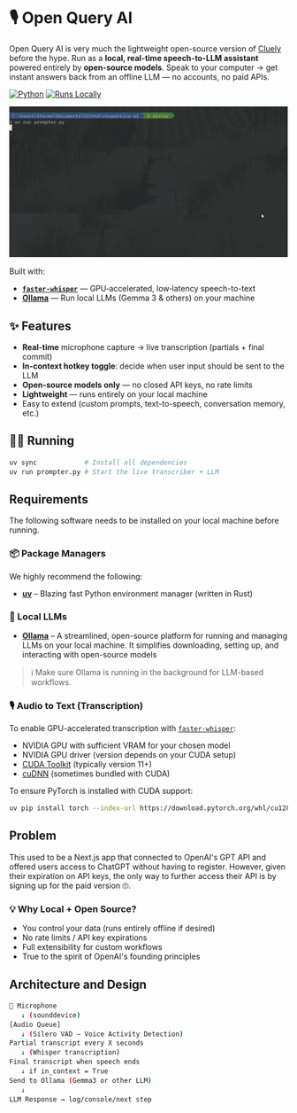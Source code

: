 # 🎙️ Open Query AI

Open Query AI is very much the lightweight open-source version of [Cluely](https://cluely.com/) before the hype. Run as a **local, real-time speech-to-LLM assistant** powered entirely by **open-source models**. Speak to your computer → get instant answers back from an offline LLM — no accounts, no paid APIs.

[![Python](https://img.shields.io/badge/python-3.12%2B-orange.svg)](https://www.python.org/)
[![Runs Locally](https://img.shields.io/badge/runs-locally-green)]()

![Demo](./_assets/demo.gif)

Built with:

- **[`faster-whisper`](https://github.com/SYSTRAN/faster-whisper)** — GPU‑accelerated, low‑latency speech-to-text
- **[Ollama](https://ollama.com/)** — Run local LLMs (Gemma 3 & others) on your machine

## ✨ Features

- **Real-time** microphone capture → live transcription (partials + final commit)
- **In-context hotkey toggle**: decide when user input should be sent to the LLM
- **Open-source models only** — no closed API keys, no rate limits
- **Lightweight** — runs entirely on your local machine
- Easy to extend (custom prompts, text-to-speech, conversation memory, etc.)

## 👩‍💻 Running

```bash
uv sync            # Install all dependencies
uv run prompter.py # Start the live transcriber + LLM
```

## Requirements

The following software needs to be installed on your local machine before running.

### 📦 Package Managers

We highly recommend the following:

- [**uv**](https://docs.astral.sh/uv/getting-started/installation/) – Blazing fast Python environment manager (written in Rust)

### 🤖 Local LLMs

- [**Ollama**](https://ollama.com/download) – A streamlined, open-source platform for running and managing LLMs on your local machine. It simplifies downloading, setting up, and interacting with open-source models

> ℹ️ Make sure Ollama is running in the background for LLM-based workflows.

### 🎙️ Audio to Text (Transcription)

To enable GPU-accelerated transcription with [`faster-whisper`](https://github.com/SYSTRAN/faster-whisper):

- NVIDIA GPU with sufficient VRAM for your chosen model
- NVIDIA GPU driver (version depends on your CUDA setup)
- [CUDA Toolkit](https://developer.nvidia.com/cuda-downloads) (typically version 11+)
- [cuDNN](https://developer.nvidia.com/cudnn-downloads) (sometimes bundled with CUDA)

To ensure PyTorch is installed with CUDA support:

```bash
uv pip install torch --index-url https://download.pytorch.org/whl/cu128 && uv sync
```

## Problem

This used to be a Next.js app that connected to OpenAI's GPT API and offered users access to ChatGPT without having to register. However, given their expiration on API keys, the only way to further access their API is by signing up for the paid version 🙄.

### 💡 Why Local + Open Source?

- You control your data (runs entirely offline if desired)
- No rate limits / API key expirations
- Full extensibility for custom workflows
- True to the spirit of OpenAI's founding principles

## Architecture and Design

```bash
🎤 Microphone
   ↓ (sounddevice)
[Audio Queue]
   ↓ (Silero VAD – Voice Activity Detection)
Partial transcript every X seconds
   ↓ (Whisper transcription)
Final transcript when speech ends
   ↓ if in_context = True
Send to Ollama (Gemma3 or other LLM)
   ↓
LLM Response → log/console/next step
```
